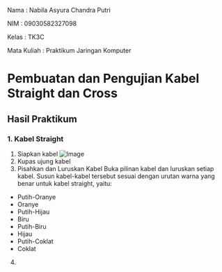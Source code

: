 Nama : Nabila Asyura Chandra Putri

NIM : 09030582327098

Kelas : TK3C

Mata Kuliah : Praktikum Jaringan Komputer

# Pembuatan dan Pengujian Kabel Straight dan Cross
## Hasil Praktikum
### 1. Kabel Straight
1. Siapkan kabel
![Image](https://github.com/user-attachments/assets/193b2c72-2e07-4a8c-8962-ddae407eac1e)
2. Kupas ujung kabel
3. Pisahkan dan Luruskan Kabel
Buka pilinan kabel dan luruskan setiap kabel. Susun kabel-kabel tersebut sesuai dengan urutan warna yang benar untuk kabel straight, yaitu:
- Putih-Oranye
- Oranye
- Putih-Hijau
- Biru
- Putih-Biru
- Hijau
- Putih-Coklat
- Coklat
4. 

